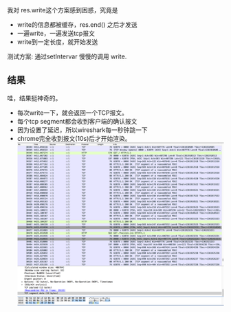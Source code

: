 我对 res.write这个方案感到困惑，究竟是
- write的信息都被缓存，res.end() 之后才发送
- 一遍write，一遍发送tcp报文
- write到一定长度，就开始发送

测试方案: 通过setIntervar 慢慢的调用 write.

## 结果
哇，结果挺神奇的。
- 每次write一下，就会返回一个TCP报文。
- 每个tcp segment都会收到客户端的确认报文
- 因为设置了延迟，所以wireshark每一秒钟跳一下
- chrome完全收到报文(10s)后才开始渲染。
![](./tcp.png)